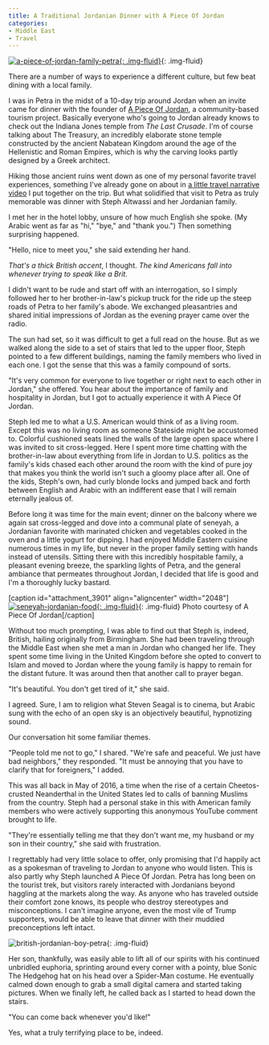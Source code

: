 ```yaml
---
title: A Traditional Jordanian Dinner with A Piece Of Jordan
categories:
- Middle East
- Travel
---
```


[![a-piece-of-jordan-family-petra](https://withoutapath.com/wp-content/uploads/2016/10/A-Piece-Of-Jordan-Family-Petra.jpg){: .img-fluid}](https://withoutapath.com/wp-content/uploads/2016/10/A-Piece-Of-Jordan-Family-Petra.jpg){: .img-fluid}

There are a number of ways to experience a different culture, but few beat dining with a local family.

I was in Petra in the midst of a 10-day trip around Jordan when an invite came for dinner with the founder of [A Piece Of Jordan](http://apieceofjordan.com), a community-based tourism project. Basically everyone who's going to Jordan already knows to check out the Indiana Jones temple from _The Last Crusade_. I'm of course talking about The Treasury, an incredibly elaborate stone temple constructed by the ancient Nabatean Kingdom around the age of the Hellenistic and Roman Empires, which is why the carving looks partly designed by a Greek architect.

Hiking those ancient ruins went down as one of my personal favorite travel experiences, something I've already gone on about in [a little travel narrative video](https://withoutapath.com/ultimate-jordan-travel-video/) I put together on the trip. But what solidified that visit to Petra as truly memorable was dinner with Steph Altwassi and her Jordanian family.

I met her in the hotel lobby, unsure of how much English she spoke. (My Arabic went as far as "hi," "bye," and "thank you.") Then something surprising happened.<!-- more -->

"Hello, nice to meet you," she said extending her hand.

_That's a thick British accent_, I thought. _The kind Americans fall into whenever trying to speak like a Brit._

I didn't want to be rude and start off with an interrogation, so I simply followed her to her brother-in-law's pickup truck for the ride up the steep roads of Petra to her family's abode. We exchanged pleasantries and shared initial impressions of Jordan as the evening prayer came over the radio.

The sun had set, so it was difficult to get a full read on the house. But as we walked along the side to a set of stairs that led to the upper floor, Steph pointed to a few different buildings, naming the family members who lived in each one. I got the sense that this was a family compound of sorts.

"It's very common for everyone to live together or right next to each other in Jordan," she offered. You hear about the importance of family and hospitality in Jordan, but I got to actually experience it with A Piece Of Jordan.

Steph led me to what a U.S. American would think of as a living room. Except this was no living room as someone Stateside might be accustomed to. Colorful cushioned seats lined the walls of the large open space where I was invited to sit cross-legged. Here I spent more time chatting with the brother-in-law about everything from life in Jordan to U.S. politics as the family's kids chased each other around the room with the kind of pure joy that makes you think the world isn't such a gloomy place after all. One of the kids, Steph's own, had curly blonde locks and jumped back and forth between English and Arabic with an indifferent ease that I will remain eternally jealous of.

Before long it was time for the main event; dinner on the balcony where we again sat cross-legged and dove into a communal plate of seneyah, a Jordanian favorite with marinated chicken and vegetables cooked in the oven and a little yogurt for dipping. I had enjoyed Middle Eastern cuisine numerous times in my life, but never in the proper family setting with hands instead of utensils. Sitting there with this incredibly hospitable family, a pleasant evening breeze, the sparkling lights of Petra, and the general ambiance that permeates throughout Jordan, I decided that life is good and I'm a thoroughly lucky bastard.

[caption id="attachment_3901" align="aligncenter" width="2048"][![seneyah-jordanian-food](https://withoutapath.com/wp-content/uploads/2016/10/Seneyah-Jordanian-Food-1.jpg){: .img-fluid}](https://withoutapath.com/wp-content/uploads/2016/10/Seneyah-Jordanian-Food-1.jpg){: .img-fluid} Photo courtesy of A Piece Of Jordan[/caption]

Without too much prompting, I was able to find out that Steph is, indeed, British, hailing originally from Birmingham. She had been traveling through the Middle East when she met a man in Jordan who changed her life. They spent some time living in the United Kingdom before she opted to convert to Islam and moved to Jordan where the young family is happy to remain for the distant future. It was around then that another call to prayer began.

"It's beautiful. You don't get tired of it," she said.

I agreed. Sure, I am to religion what Steven Seagal is to cinema, but Arabic sung with the echo of an open sky is an objectively beautiful, hypnotizing sound.

Our conversation hit some familiar themes.

"People told me not to go," I shared.
"We're safe and peaceful. We just have bad neighbors," they responded.
"It must be annoying that you have to clarify that for foreigners," I added.

This was all back in May of 2016, a time when the rise of a certain Cheetos-crusted Neanderthal in the United States led to calls of banning Muslims from the country. Steph had a personal stake in this with American family members who were actively supporting this anonymous YouTube comment brought to life.

"They're essentially telling me that they don't want me, my husband or my son in their country," she said with frustration.

I regrettably had very little solace to offer, only promising that I'd happily act as a spokesman of traveling to Jordan to anyone who would listen. This is also partly why Steph launched A Piece Of Jordan. Petra has long been on the tourist trek, but visitors rarely interacted with Jordanians beyond haggling at the markets along the way. As anyone who has traveled outside their comfort zone knows, its people who destroy stereotypes and misconceptions. I can't imagine anyone, even the most vile of Trump supporters, would be able to leave that dinner with their muddied preconceptions left intact.

![british-jordanian-boy-petra](https://withoutapath.com/wp-content/uploads/2016/10/British-Jordanian-Boy-Petra.jpg){: .img-fluid}

Her son, thankfully, was easily able to lift all of our spirits with his continued unbridled euphoria, sprinting around every corner with a pointy, blue Sonic The Hedgehog hat on his head over a Spider-Man costume. He eventually calmed down enough to grab a small digital camera and started taking pictures. When we finally left, he called back as I started to head down the stairs.

"You can come back whenever you'd like!"

Yes, what a truly terrifying place to be, indeed.
